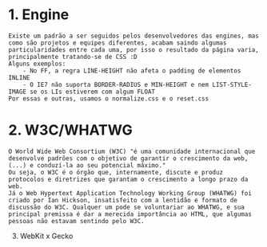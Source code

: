# 1. Engine

	Existe um padrão a ser seguidos pelos desenvolvedores das engines, mas como são projetos e equipes diferentes, acabam saindo algumas particularidades entre cada uma, por isso o resultado da página varia, principalmente tratando-se de CSS :D
	Alguns exemplos:
		- No FF, a regra LINE-HEIGHT não afeta o padding de elementos INLINE
		- O IE7 não suporta BORDER-RADIUS e MIN-HEIGHT e nem LIST-STYLE-IMAGE se os LIs estiverem com algum FLOAT
	Por essas e outras, usamos o normalize.css e o reset.css

# 2. W3C/WHATWG

	O World Wide Web Consortium (W3C) "é uma comunidade internacional que desenvolve padrões com o objetivo de garantir o crescimento da web, (...) e conduzí-la ao seu potencial máximo."
	Ou seja, o W3C é o órgão que, internamente, discute e produz protocolos e diretrizes que garantam o crescimento a longo prazo da web.
	Já o Web Hypertext Application Technology Working Group (WHATWG) foi criado por Ian Hickson, insatisfeito com a lentidão e formato de discussão do W3C. Qualquer um pode se voluntariar ao WHATWG, e sua principal premissa é dar a merecida importância ao HTML, que algumas pessoas não estavam sentindo pelo W3C.

3. WebKit x Gecko
